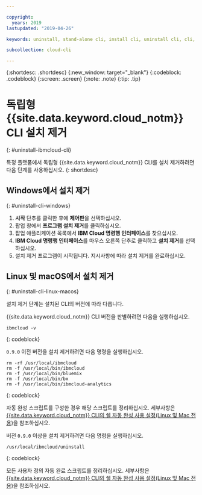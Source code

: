 ```yaml
---

copyright:
  years: 2019
lastupdated: "2019-04-26"

keywords: uninstall, stand-alone cli, install cli, uninstall cli, cli, command line, command-line, windows powershell, linux, macos, installer, standalone cli

subcollection: cloud-cli

---
```


{:shortdesc: .shortdesc}
{:new_window: target="_blank"}
{:codeblock: .codeblock}
{:screen: .screen}
{:note: .note}
{:tip: .tip}

# 독립형 {{site.data.keyword.cloud_notm}} CLI 설치 제거
{: #uninstall-ibmcloud-cli}

특정 플랫폼에서 독립형 {{site.data.keyword.cloud_notm}} CLI를 설치 제거하려면 다음 단계를 사용하십시오.
{: shortdesc}

## Windows에서 설치 제거
{: #uninstall-cli-windows}

1. **시작** 단추를 클릭한 후에 **제어판**을 선택하십시오.
2. 팝업 창에서 **프로그램 설치 제거**를 클릭하십시오.
3. 팝업 애플리케이션 목록에서 **IBM Cloud 명령행 인터페이스**를 찾으십시오.
4. **IBM Cloud 명령행 인터페이스**를 마우스 오른쪽 단추로 클릭하고 **설치 제거**를 선택하십시오.
5. 설치 제거 프로그램이 시작됩니다. 지시사항에 따라 설치 제거를 완료하십시오.

## Linux 및 macOS에서 설치 제거
{: #uninstall-cli-linux-macos}

설치 제거 단계는 설치된 CLI의 버전에 따라 다릅니다.

{{site.data.keyword.cloud_notm}} CLI 버전을 판별하려면 다음을 실행하십시오.
```
ibmcloud -v
```
{: codeblock}

`0.9.0` 이전 버전을 설치 제거하려면 다음 명령을 실행하십시오.
  ```
  rm -rf /usr/local/ibmcloud
  rm -f /usr/local/bin/ibmcloud
  rm -f /usr/local/bin/bluemix
  rm -f /usr/local/bin/bx
  rm -f /usr/local/bin/ibmcloud-analytics
  ```
  {: codeblock}

자동 완성 스크립트를 구성한 경우 해당 스크립트를 정리하십시오. 세부사항은 [{{site.data.keyword.cloud_notm}} CLI의 쉘 자동 완성 사용 설정(Linux 및 Mac 전용)](/docs/cli/reference/ibmcloud?topic=cloud-cli-shell-autocomplete#shell-autocomplete)을 참조하십시오.

버전 `0.9.0` 이상을 설치 제거하려면 다음 명령을 실행하십시오.
  ```
  /usr/local/ibmcloud/uninstall
  ```
  {: codeblock}

모든 사용자 정의 자동 완료 스크립트를 정리하십시오. 세부사항은 [{{site.data.keyword.cloud_notm}} CLI의 쉘 자동 완성 사용 설정(Linux 및 Mac 전용)](/docs/cli/reference/ibmcloud?topic=cloud-cli-shell-autocomplete#shell-autocomplete)을 참조하십시오.
